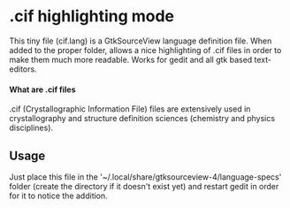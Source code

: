 # .cif highlighting mode #

This tiny file (cif.lang) is a GtkSourceView language definition file.
When added to the proper folder, allows a nice highlighting of .cif files 
in order to make them much more readable.
Works for gedit and all gtk based text-editors.
#### What are .cif files ####
.cif (Crystallographic Information File) files are extensively used in crystallography 
and structure definition sciences (chemistry and physics disciplines).


## Usage ##
Just place this file in the '~/.local/share/gtksourceview-4/language-specs' folder 
(create the directory if it doesn't exist yet) and restart gedit in order for it to 
notice the addition.
